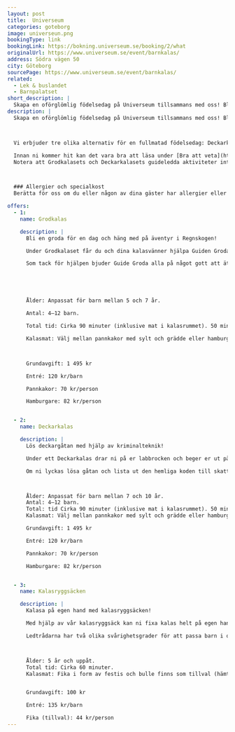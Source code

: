 ```yaml
---
layout: post
title:  Universeum
categories: goteborg
image: universeun.png
bookingType: link
bookingLink: https://bokning.universeum.se/booking/2/what
originalUrl: https://www.universeum.se/event/barnkalas/
address: Södra vägen 50
city: Göteborg
sourcePage: https://www.universeum.se/event/barnkalas/
related:
  - Lek & buslandet
  - Barnpalatset
short_description: |
  Skapa en oförglömlig födelsedag på Universeum tillsammans med oss! Bli deckare för en dag, hitta ett hem till grodguiden eller upptäck hela huset på egen hand.
description: |
  Skapa en oförglömlig födelsedag på Universeum tillsammans med oss! Bli deckare för en dag, hitta ett hem till grodguiden eller upptäck hela huset på egen hand.



  Vi erbjuder tre olika alternativ för en fullmatad födelsedag: Deckarkalas eller grodkalas lett av en av våra kalasguider, samt kalas på egen hand där du som vuxen får låna en kalasryggsäck av oss.

  Innan ni kommer hit kan det vara bra att läsa under [Bra att veta](https://www.universeum.se/pa-universeum/bra-att-veta/). Där finns tips och trix för att dagen ska flyta smidigt.
  Notera att Grodkalasets och Deckarkalasets guideledda aktiviteter inte omfattar hela huset, utan följer det kalasupplägg ni har bokat. När guiden lämnat er väljer ni själva om ni vill stanna kvar och upptäcka resten av Universeum. Entrébiljetterna gäller hela dagen.



  ### Allergier och specialkost
  Berätta för oss om du eller någon av dina gäster har allergier eller önskar specialkost.

offers:
  - 1:
    name: Grodkalas

    description: |
      Bli en groda för en dag och häng med på äventyr i Regnskogen!

      Under Grodkalaset får du och dina kalasvänner hjälpa Guiden Groda att hitta en ny plats att bo på. Hens hem är nämligen på väg att försvinna på grund av skogsskövling. Utklädda till grodor beger ni er ut på en upptäcktsfärd i Universeums regnskog för att undersöka om det kan vara ett bra hem för Guiden Groda. Finns där allt som grodor behöver? Gömställen, mat och kompisar?

      Som tack för hjälpen bjuder Guide Groda alla på något gott att äta. Kalaset avslutas sedan i kalasrummet med kalasmat och eventuell presentöppning.





      Ålder: Anpassat för barn mellan 5 och 7 år.

      Antal: 4–12 barn.

      Total tid: Cirka 90 minuter (inklusive mat i kalasrummet). 50 minuter guideledd aktivitet ingår.

      Kalasmat: Välj mellan pannkakor med sylt och grädde eller hamburgare med tillbehör. Festis och Piggelin ingår.



      Grundavgift: 1 495 kr

      Entré: 120 kr/barn

      Pannkakor: 70 kr/person

      Hamburgare: 82 kr/person


  - 2:
    name: Deckarkalas

    description: |
      Lös deckargåtan med hjälp av kriminalteknik!

      Under ett Deckarkalas drar ni på er labbrocken och beger er ut på detektivuppdrag. Tillsammans med kalasguiden försöker ni ta reda på vem som stulit det värdefulla USB-minnet. Med hjälp av olika experiment undersöker ni i sann kriminalteknisk anda pH i dryck, fingeravtryck och bläck på papper för att komma fram till vem tjuven är.

      Om ni lyckas lösa gåtan och lista ut den hemliga koden till skattkistan väntar en spännande överraskning! Kalaset avslutas sedan i kalasrummet med kalasmat och eventuell presentöppning.



      Ålder: Anpassat för barn mellan 7 och 10 år.
      Antal: 4–12 barn.
      Total: tid Cirka 90 minuter (inklusive mat i kalasrummet). 50 minuter guideledd aktivitet ingår.
      Kalasmat: Välj mellan pannkakor med sylt och grädde eller hamburgare med tillbehör. Festis och Piggelin ingår.

      Grundavgift: 1 495 kr

      Entré: 120 kr/barn

      Pannkakor: 70 kr/person

      Hamburgare: 82 kr/person


  - 3:
    name: Kalasryggsäcken

    description: |
      Kalasa på egen hand med kalasryggsäcken!

      Med hjälp av vår kalasryggsäck kan ni fixa kalas helt på egen hand på Universeum. I ryggsäcken finns spelet Vem är jag? som består av ett antal spelkort. Barnen ska lista ut vilket djur spelkortens ledtrådar beskriver och sedan försöka hitta djuret. Spelet kan antingen genomföras tillsammans där alla samarbetar för att få så många poäng som möjligt, eller i olika lag där barnen tävlar mot varandra.

      Ledtrådarna har två olika svårighetsgrader för att passa barn i olika åldrar. Aktiviteten är helt självgående och det är du som vuxen som håller i genomförandet. I ryggsäcken finns även ett litet pris till alla som varit med och spelat, samt förslag på vad ni mer kan göra på Universeum under ert besök. Ni stannar så klart så länge ni vill.



      Ålder: 5 år och uppåt.
      Total tid: Cirka 60 minuter.
      Kalasmat: Fika i form av festis och bulle finns som tillval (hämtas ut i kaféet mot kupong).Kalasryggsäck


      Grundavgift: 100 kr

      Entré: 135 kr/barn

      Fika (tillval): 44 kr/person
---
```

